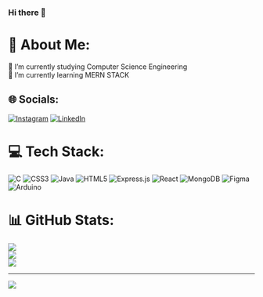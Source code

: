 ### Hi there 👋

# 💫 About Me:
🔭 I’m currently studying Computer Science Engineering<br>🌱 I’m currently learning MERN STACK


## 🌐 Socials:
[![Instagram](https://img.shields.io/badge/Instagram-%23E4405F.svg?logo=Instagram&logoColor=white)](https://instagram.com/its_lalith_official) [![LinkedIn](https://img.shields.io/badge/LinkedIn-%230077B5.svg?logo=linkedin&logoColor=white)](https://www.linkedin.com/in/lalith-kishore-1b8766219/) 

# 💻 Tech Stack:
![C](https://img.shields.io/badge/c-%2300599C.svg?style=for-the-badge&logo=c&logoColor=white) ![CSS3](https://img.shields.io/badge/css3-%231572B6.svg?style=for-the-badge&logo=css3&logoColor=white) ![Java](https://img.shields.io/badge/java-%23ED8B00.svg?style=for-the-badge&logo=java&logoColor=white) ![HTML5](https://img.shields.io/badge/html5-%23E34F26.svg?style=for-the-badge&logo=html5&logoColor=white) ![Express.js](https://img.shields.io/badge/express.js-%23404d59.svg?style=for-the-badge&logo=express&logoColor=%2361DAFB) ![React](https://img.shields.io/badge/react-%2320232a.svg?style=for-the-badge&logo=react&logoColor=%2361DAFB) ![MongoDB](https://img.shields.io/badge/MongoDB-%234ea94b.svg?style=for-the-badge&logo=mongodb&logoColor=white) 	![Figma](https://img.shields.io/badge/figma-%23F24E1E.svg?style=for-the-badge&logo=figma&logoColor=white) ![Arduino](https://img.shields.io/badge/-Arduino-00979D?style=for-the-badge&logo=Arduino&logoColor=white)
# 📊 GitHub Stats:
![](https://github-readme-stats.vercel.app/api?username=Lalith-prabhaharan&theme=dark&hide_border=false&include_all_commits=true&count_private=true)<br/>
![](https://github-readme-streak-stats.herokuapp.com/?user=Lalith-prabhaharan&theme=dark&hide_border=false)<br/>
![](https://github-readme-stats.vercel.app/api/top-langs/?username=Lalith-prabhaharan&theme=dark&hide_border=false&include_all_commits=true&count_private=true&layout=compact)

---
[![](https://visitcount.itsvg.in/api?id=Lalith-prabhaharan&icon=0&color=0)](https://visitcount.itsvg.in)

<!-- Proudly created with GPRM ( https://gprm.itsvg.in ) -->
